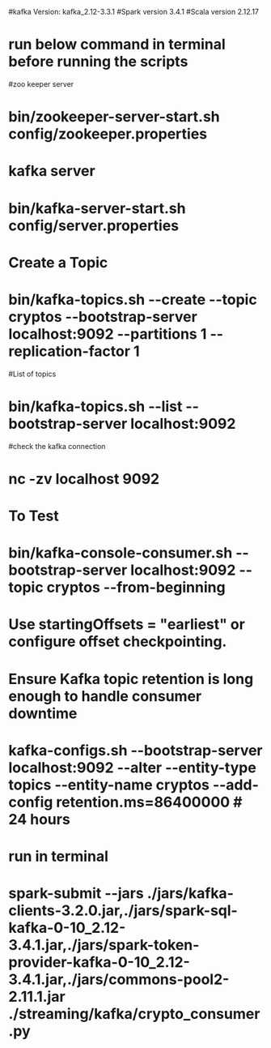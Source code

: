 #kafka Version: kafka_2.12-3.3.1
#Spark version 3.4.1
#Scala version 2.12.17


# run below command in terminal before running the scripts

#zoo keeper server
# bin/zookeeper-server-start.sh config/zookeeper.properties

# kafka server
# bin/kafka-server-start.sh config/server.properties

# Create a Topic
# bin/kafka-topics.sh --create --topic cryptos --bootstrap-server localhost:9092 --partitions 1 --replication-factor 1

#List of topics
# bin/kafka-topics.sh --list --bootstrap-server localhost:9092

#check the kafka connection
# nc -zv localhost 9092

# To Test
# bin/kafka-console-consumer.sh --bootstrap-server localhost:9092 --topic cryptos --from-beginning

# Use startingOffsets = "earliest" or configure offset checkpointing.
# Ensure Kafka topic retention is long enough to handle consumer downtime
# kafka-configs.sh --bootstrap-server localhost:9092 --alter --entity-type topics --entity-name cryptos --add-config retention.ms=86400000  # 24 hours

# run in terminal
# spark-submit --jars ./jars/kafka-clients-3.2.0.jar,./jars/spark-sql-kafka-0-10_2.12-3.4.1.jar,./jars/spark-token-provider-kafka-0-10_2.12-3.4.1.jar,./jars/commons-pool2-2.11.1.jar ./streaming/kafka/crypto_consumer.py



